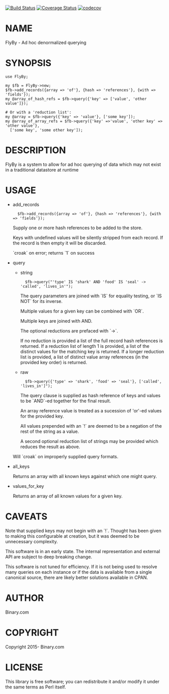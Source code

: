 [![Build Status](https://travis-ci.org/binary-com/perl-FlyBy.svg?branch=master)](https://travis-ci.org/binary-com/perl-FlyBy)
[![Coverage Status](https://coveralls.io/repos/github/binary-com/perl-FlyBy/badge.svg?branch=master)](https://coveralls.io/github/binary-com/perl-FlyBy?branch=master)
[![codecov](https://codecov.io/gh/binary-com/perl-FlyBy/branch/master/graph/badge.svg)](https://codecov.io/gh/binary-com/perl-FlyBy)

# NAME

FlyBy - Ad hoc denormalized querying

# SYNOPSIS

    use FlyBy;

    my $fb = FlyBy->new;
    $fb->add_records({array => 'of'}, {hash => 'references'}, {with => 'fields'});
    my @array_of_hash_refs = $fb->query({'key' => ['value', 'other value']});

    # Or with a 'reduction list':
    my @array = $fb->query({'key' => 'value'}, ['some key']);
    my @array_of_array_refs = $fb->query({'key' =>'value', 'other key' => 'other value'},
      ['some key', 'some other key']);

# DESCRIPTION

FlyBy is a system to allow for ad hoc querying of data which may not
exist in a traditional datastore at runtime

# USAGE

- add\_records

        $fb->add_records({array => 'of'}, {hash => 'references'}, {with => 'fields'});

    Supply one or more hash references to be added to the store.

    Keys with undefined values will be silently stripped from each record.  If the
    record is then empty it will be discarded.

    \`croak\` on error; returns \`1\` on success

- query

    - string

            $fb->query("'type' IS 'shark' AND 'food' IS 'seal' -> 'called', 'lives_in'");

        The query parameters are joined with \`IS\` for equality testing, or
        \`IS NOT\` for its inverse.

        Multiple values for a given key can be combined with \`OR\`.

        Multiple keys are joined with AND.

        The optional reductions are prefaced with \`->\`.

        If no reduction is provided a list of the full record hash
        references is returned.
        If a reduction list of length 1 is provided, a list of the distinct
        values for the matching key is returned.
        If a longer reduction list is provided, a list of distinct value
        array references (in the provided key order) is returned.

    - raw

            $fb->query({'type' => 'shark', 'food' => 'seal'}, ['called', 'lives_in']");

        The query clause is supplied as hash reference of keys and values to
        be \`AND\`-ed together for the final result.

        An array reference value is treated as a sucession of 'or'-ed values
        for the provided key.

        All values prepended with an \`!\` are deemed to be a negation of the
        rest of the string as a value.

        A second optional reduction list of strings may be provided which
        reduces the result as above.

    Will \`croak\` on improperly supplied query formats.

- all\_keys

    Returns an array with all known keys against which one might query.

- values\_for\_key

    Returns an array of all known values for a given key.

# CAVEATS

Note that supplied keys may not begin with an \`!\`.  Thought has been
given to making this configurable at creation, but it was deemed to
be unnecessary complexity.

This software is in an early state. The internal representation and
external API are subject to deep breaking change.

This software is not tuned for efficiency.  If it is not being used
to resolve many queries on each instance or if the data is available
from a single canonical source, there are likely better solutions
available in CPAN.

# AUTHOR

Binary.com

# COPYRIGHT

Copyright 2015- Binary.com

# LICENSE

This library is free software; you can redistribute it and/or modify
it under the same terms as Perl itself.
